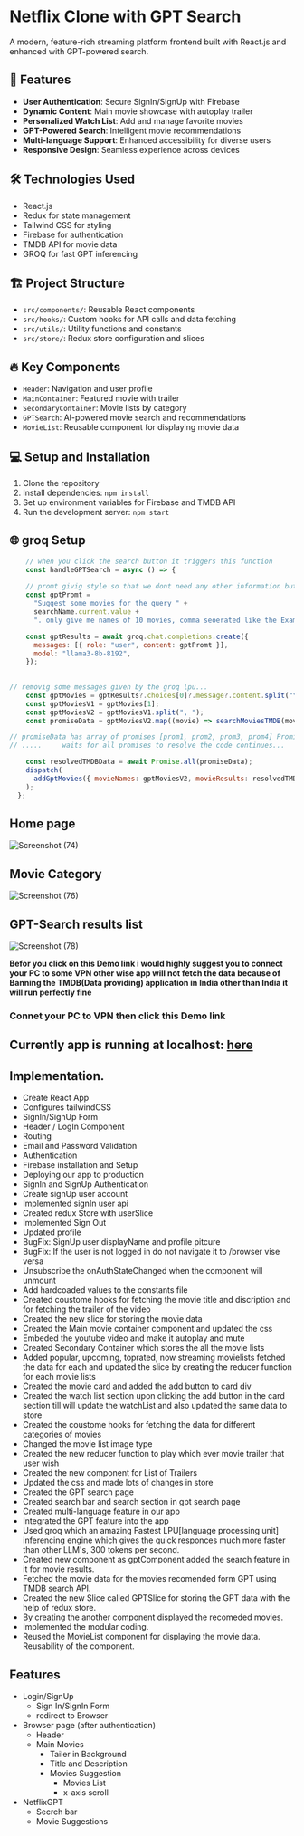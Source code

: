 # Netflix Clone with GPT Search

A modern, feature-rich streaming platform frontend built with React.js and enhanced with GPT-powered search.

## 🚀 Features

- **User Authentication**: Secure SignIn/SignUp with Firebase
- **Dynamic Content**: Main movie showcase with autoplay trailer
- **Personalized Watch List**: Add and manage favorite movies
- **GPT-Powered Search**: Intelligent movie recommendations
- **Multi-language Support**: Enhanced accessibility for diverse users
- **Responsive Design**: Seamless experience across devices

## 🛠️ Technologies Used

- React.js
- Redux for state management
- Tailwind CSS for styling
- Firebase for authentication
- TMDB API for movie data
- GROQ for fast GPT inferencing

## 🏗️ Project Structure

- `src/components/`: Reusable React components
- `src/hooks/`: Custom hooks for API calls and data fetching
- `src/utils/`: Utility functions and constants
- `src/store/`: Redux store configuration and slices

## 🔥 Key Components

- `Header`: Navigation and user profile
- `MainContainer`: Featured movie with trailer
- `SecondaryContainer`: Movie lists by category
- `GPTSearch`: AI-powered movie search and recommendations
- `MovieList`: Reusable component for displaying movie data

## 💻 Setup and Installation

1. Clone the repository
2. Install dependencies: `npm install`
3. Set up environment variables for Firebase and TMDB API
4. Run the development server: `npm start`

## 🌐 groq Setup

```JavaScript
    // when you click the search button it triggers this function
    const handleGPTSearch = async () => {
    
    // promt givig style so that we dont need any other information but just movie names....
    const gptPromt =
      "Suggest some movies for the query " +
      searchName.current.value +
      ". only give me names of 10 movies, comma seoerated like the Example results given ahead. Example results: [IronMan, Goolmal, Hitman, Thor, King kong] in array fromate. Keep in mind results must look like Example results noting more than that.";

    const gptResults = await groq.chat.completions.create({
      messages: [{ role: "user", content: gptPromt }],
      model: "llama3-8b-8192",
    });
    
    
// removig some messages given by the groq lpu... 
    const gptMovies = gptResults?.choices[0]?.message?.content.split("\n\n");
    const gptMoviesV1 = gptMovies[1];
    const gptMoviesV2 = gptMoviesV1.split(", ");
    const promiseData = gptMoviesV2.map((movie) => searchMoviesTMDB(movie));

// promiseData has array of promises [prom1, prom2, prom3, prom4] Promise.all()
// .....     waits for all promises to resolve the code continues...

    const resolvedTMDBData = await Promise.all(promiseData);
    dispatch(
      addGptMovies({ movieNames: gptMoviesV2, movieResults: resolvedTMDBData })
    );
  };


```

## Home page
![Screenshot (74)](https://github.com/lingarajhu/Netflix-GPT/assets/159787794/5f474ad9-e8e0-4197-85a4-4d2e5b1a60ce)

## Movie Category 
![Screenshot (76)](https://github.com/lingarajhu/Netflix-GPT/assets/159787794/c19263b3-097a-4510-8480-5073ab00ec6b)

## GPT-Search results list
![Screenshot (78)](https://github.com/lingarajhu/Netflix-GPT/assets/159787794/70fb2a29-6674-4853-a41b-024fee21f796)

__Befor you click on this Demo link i would highly suggest you to connect your PC to some VPN other wise app will not fetch the data because of Banning the TMDB(Data providing) application in India other than India it will run perfectly fine__

### Connet your PC to VPN then click this Demo link

## Currently app is running at localhost: [here](http://localhost:3001/)

## Implementation.

- Create React App
- Configures tailwindCSS
- SignIn/SignUp Form
- Header / LogIn Component
- Routing
- Email and Password Validation
- Authentication
- Firebase installation and Setup
- Deploying our app to production
- SignIn and SignUp Authentication
- Create signUp user account
- Implemented signIn user api
- Created redux Store with userSlice
- Implemented Sign Out
- Updated profile
- BugFix: SignUp user displayName and profile pitcure
- BugFix: If the user is not logged in do not navigate it to /browser vise versa
- Unsubscribe the onAuthStateChanged when the component will unmount
- Add hardcoaded values to the constants file
- Created coustome hooks for fetching the movie title and discription and for fetching the trailer of the video
- Created the new slice for storing the movie data
- Created the Main movie container component and updated the css
- Embeded the youtube video and make it autoplay and mute
- Created Secondary Container which stores the all the movie lists
- Added popular, upcoming, toprated, now streaming movielists fetched the data for each and updated the slice by creating the reducer function for each movie lists
- Created the movie card and added the add button to card div
- Created the watch list section upon clicking the add button in the card section till will update the watchList and also updated the same data to store
- Created the coustome hooks for fetching the data for different categories of movies
- Changed the movie list image type
- Created the new reducer function to play which ever movie trailer that user wish
- Created the new component for List of Trailers
- Updated the css and made lots of changes in store
- Created the GPT search page
- Created search bar and search section in gpt search page
- Created multi-language feature in our app
- Integrated the GPT feature into the app
- Used groq which an amazing Fastest LPU[language processing unit] inferencing engine which gives the quick responces much more faster than other LLM's, 300 tokens per second.
- Created new component as gptComponent added the search feature in it for movie results.
- Fetched the movie data for the movies recomended form GPT using TMDB search API.
- Created the new Slice called GPTSlice for storing the GPT data with the help of redux store.
- By creating the another component displayed the recomeded movies.
- Implemented the modular coding.
- Reused the MovieList component for displaying the movie data. Reusability of the component.

## Features

- Login/SignUp
  - Sign In/SignIn Form
  - redirect to Browser
- Browser page (after authentication)
  - Header
  - Main Movies
    - Tailer in Background
    - Title and Description
    - Movies Suggestion
      - Movies List
      - x-axis scroll
- NetflixGPT
  - Secrch bar
  - Movie Suggestions
